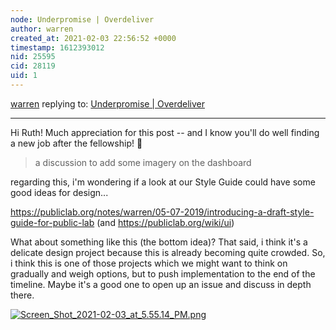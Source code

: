 ```yaml
---
node: Underpromise | Overdeliver
author: warren
created_at: 2021-02-03 22:56:52 +0000
timestamp: 1612393012
nid: 25595
cid: 28119
uid: 1
---
```




[warren](../profile/warren) replying to: [Underpromise | Overdeliver](../notes/ruthnwaiganjo/02-03-2021/underpromise-overdeliver)

----
Hi Ruth! Much appreciation for this post -- and I know you'll do well finding a new job after the fellowship! 🎉 

> a discussion to add some imagery on the dashboard

regarding this, i'm wondering if a look at our Style Guide could have some good ideas for design...

https://publiclab.org/notes/warren/05-07-2019/introducing-a-draft-style-guide-for-public-lab (and https://publiclab.org/wiki/ui)

What about something like this (the bottom idea)? That said, i think it's a delicate design project because this is already becoming quite crowded. So, i think this is one of those projects which we might want to think on gradually and weigh options, but to push implementation to the end of the timeline. Maybe it's a good one to open up an issue and discuss in depth there. 

[![Screen_Shot_2021-02-03_at_5.55.14_PM.png](/i/42601)](/i/42601?s=o)

